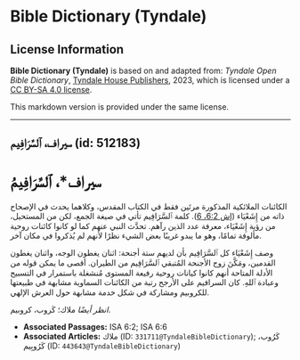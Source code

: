 # Bible Dictionary (Tyndale)

## License Information

**Bible Dictionary (Tyndale)** is based on and adapted from: _Tyndale Open Bible Dictionary_, [Tyndale House Publishers](https://tyndaleopenresources.com/), 2023, which is licensed under a [CC BY-SA 4.0 license](https://creativecommons.org/licenses/by-sa/4.0/legalcode.en).

This markdown version is provided under the same license.



--------------------------------

## سيراف، ٱلسَّرَافِيم (id: 512183)

سيراف\*، ٱلسَّرَافِيمُ
======================

الكائنات الملائكية المذكورة مرتَين فقط في الكتاب المقدس، وكلاهما يحدث في الإصحاح ذاته من إِشَعْيَاء ([إش 6:2، 6](https://ref.ly/Isa6:2,Isa6:6)). كلمة ٱلسَّرَافِيم تأتي في صيغة الجمع، لكن من المستحيل، من رؤية إِشَعْيَاء، معرفة عدد الذين رآهم. تحدَّث النبي عنهم كما لو كانوا كائنات روحية مألوفة تمامًا، وهو ما يبدو غريبًا بعض الشيء نظرًا لأنهم لم يُذكروا في مكان آخر.

وصف إِشَعْيَاء كل ٱلسَّرَافِيم بأن لديهم ستة أجنحة: اثنان يغطون الوجه، واثنان يغطون القدمين، ومَكَّنَ زوج الأجنحة المُتبقي ٱلسَّرَافِيم من الطيران. أقصى ما يمكن قوله من الأدلة المتاحة أنهم كانوا كيانات روحية رفيعة المستوى مُنشغلة باستمرار في التسبيح وعبادة ٱللهِ. كان السرافيم على الأرجح رتبة من الكائنات السماوية مشابهة في طبيعتها للكروبيم ومشاركة في شكل خدمة مشابهة حول العرش الإلهي.

*انظر أيضًا* ملاك؛ كَروب، كروبيم.

* **Associated Passages:** ISA 6:2; ISA 6:6
* **Associated Articles:** ملاك (ID: `331711@TyndaleBibleDictionary`); كَرُوب، كَرُوبِيم (ID: `443643@TyndaleBibleDictionary`)

